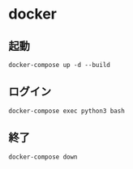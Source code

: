 # docker
## 起動
```
docker-compose up -d --build
```

## ログイン
```
docker-compose exec python3 bash
```

## 終了
```
docker-compose down
```
